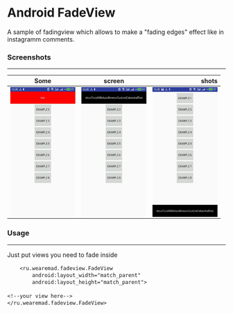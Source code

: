 # Android FadeView
A sample of fadingview which allows to make a "fading edges" effect like in instagramm comments.

### Screenshots
---
| Some        | screen           | shots  |
| ------------- |:-------------:| -----:|
|          <img align="left" width="150" height="300" src="https://github.com/TooLazyy/AndroidTopToast/blob/master/screenshots/toast6.jpg">     | <img align="left" width="150" height="300" src="https://github.com/TooLazyy/AndroidTopToast/blob/master/screenshots/toast5.jpg"> | <img align="left" width="150" height="300" src="https://github.com/TooLazyy/AndroidTopToast/blob/master/screenshots/toast4.jpg"> 		  |


### Usage
---

Just put views you need to fade inside
```
    <ru.wearemad.fadeview.FadeView
        android:layout_width="match_parent"
        android:layout_height="match_parent">

<!--your view here-->
</ru.wearemad.fadeview.FadeView>
```
